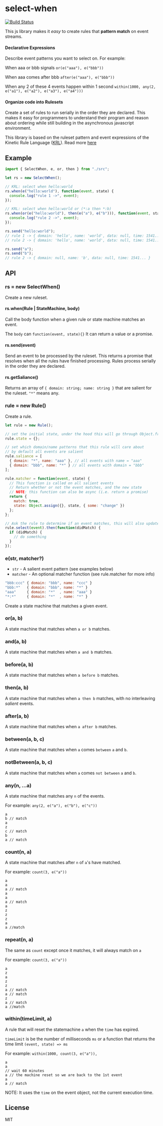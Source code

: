 # select-when

[![Build Status](https://travis-ci.org/Picolab/select-when.svg)](https://travis-ci.org/Picolab/select-when)

This js library makes it _easy_ to create rules that **pattern match** on event streams.

#### Declarative Expressions

Describe event patterns you want to select on. For example:

When aaa or bbb signals
`or(e("aaa"), e("bbb"))`

When aaa comes after bbb
`after(e("aaa"), e("bbb"))`

When any 2 of these 4 events happen within 1 second
`within(1000, any(2, e("a1"), e("a2"), e("a3"), e("a4")))`

#### Organize code into Rulesets

Create a set of rules to run serially in the order they are declared. This makes it easy for programmers to understand their program and reason about ordering while still building in the asynchronous javascript environment.

This library is based on the ruleset pattern and event expressions of the Kinetic Rule Language ([KRL](https://en.wikipedia.org/wiki/Kinetic_Rule_Language)). Read more [here](https://picolabs.atlassian.net/wiki/spaces/docs/pages/1189912/Event+Expressions)

## Example

```js
import { SelectWhen, e, or, then } from "./src";

let rs = new SelectWhen();

// KRL: select when hello:world
rs.when(e("hello:world"), function(event, state) {
  console.log("rule 1 ->", event);
});

// KRL: select when hello:world or (*:a then *:b)
rs.when(or(e("hello:world"), then(e("a"), e("b"))), function(event, state) {
  console.log("rule 2 ->", event);
});

rs.send("hello:world");
// rule 1 -> { domain: 'hello', name: 'world', data: null, time: 1541... }
// rule 2 -> { domain: 'hello', name: 'world', data: null, time: 1541... }

rs.send("a");
rs.send("b");
// rule 2 -> { domain: null, name: 'b', data: null, time: 1541... }
```

## API

### rs = new SelectWhen()

Create a new ruleset.

#### rs.when(Rule | StateMachine, body)

Call the body function when a given rule or state machine matches an event.

The `body` can `function(event, state){}` It can return a value or a promise.

#### rs.send(event)

Send an event to be processed by the ruleset. This returns a promise that resolves when all the rules have finished processing. Rules process serially in the order they are declared.

#### rs.getSaliance()

Returns an array of `{ domain: string; name: string }` that are salient for the ruleset. `"*"` means any.

### rule = new Rule()

Create a rule.

```js
let rule = new Rule();

// set the initial state, under the hood this will go through Object.freeze
rule.state = {};

// set which domain/name patterns that this rule will care about
// by default all events are salient
rule.saliance = [
  { domain: "*", name: "aaa" }, // all events with name = "aaa"
  { domain: "bbb", name: "*" } // all events with domain = "bbb"
];

rule.matcher = function(event, state) {
  // This function is called on all salient events
  // Return whether or not the event matches, and the new state
  // NOTE: this function can also be async (i.e. return a promise)
  return {
    match: true,
    state: Object.assign({}, state, { some: "change" })
  };
};

// Ask the rule to determine if an event matches, this will also update rule.state
rule.select(event).then(function(didMatch) {
  if (didMatch) {
    // do something
  }
});
```

### e(str, matcher?)

- `str` - A salient event pattern (see examples below)
- `matcher` - An optional matcher function (see rule.matcher for more info)

```js
"bbb:ccc" { domain: "bbb", name: "ccc" }
"bbb:*"   { domain: "bbb", name: "*" }
"aaa"     { domain: "*"  , name: "aaa" }
"*:*"     { domain: "*"  , name: "*" }
```

Create a state machine that matches a given event.

### or(a, b)

A state machine that matches when `a or b` matches.

### and(a, b)

A state machine that matches when `a and b` matches.

### before(a, b)

A state machine that matches when `a before b` matches.

### then(a, b)

A state machine that matches when `a then b` matches, with no interleaving _salient_ events.

### after(a, b)

A state machine that matches when `a after b` matches.

### between(a, b, c)

A state machine that matches when `a` comes `between` `a` and `b`.

### notBetween(a, b, c)

A state machine that matches when `a` comes `not between` `a` and `b`.

### any(n, ...a)

A state machine that matches any `n` of the events.

For example: `any(2, e("a"), e("b"), e("c"))`

```
a
b // match
a
z
c // match
b
a // match
```

### count(n, a)

A state machine that matches after `n` of `a`'s have matched.

For example: `count(3, e("a"))`

```
a
a
a // match
a
a
a // match
a
z
z
z
a
a //match
```

### repeat(n, a)

The same as `count` except once it matches, it will always match on `a`

For example: `count(3, e("a"))`

```
a
z
a
z
z
a // match
a // match
z
a // match
a //match
```

### within(timeLimit, a)

A rule that will reset the statemachine `a` when the `time` has expired.

`timeLimit` is be the number of milliseconds `ms` or a function that returns the time limit `(event, state) => ms`

For example: `within(1000, count(3, e("a")),`

```
a
a
// wait 60 minutes
a // the machine reset so we are back to the 1st event
a
a // match
```

NOTE: It uses the `time` on the event object, not the current execution time.

## License

MIT
